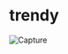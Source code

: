 # trendy


![Capture](https://user-images.githubusercontent.com/44953808/121226505-5236c180-c893-11eb-9fbd-144c52d33605.PNG)
